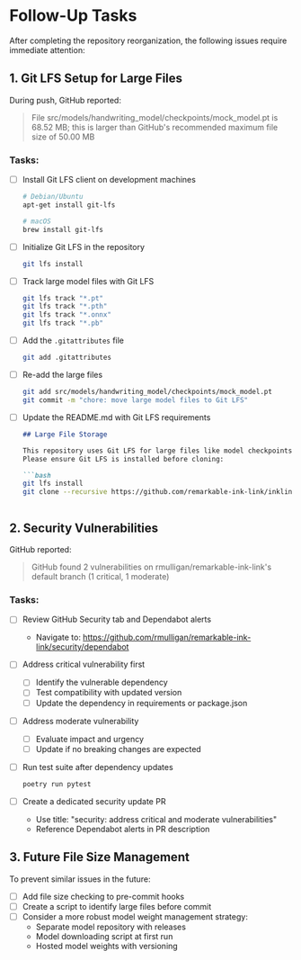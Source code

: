 # Follow-Up Tasks

After completing the repository reorganization, the following issues require immediate attention:

## 1. Git LFS Setup for Large Files

During push, GitHub reported:
> File src/models/handwriting_model/checkpoints/mock_model.pt is 68.52 MB; this is larger than GitHub's recommended maximum file size of 50.00 MB

### Tasks:

- [ ] Install Git LFS client on development machines
  ```bash
  # Debian/Ubuntu
  apt-get install git-lfs
  
  # macOS
  brew install git-lfs
  ```

- [ ] Initialize Git LFS in the repository
  ```bash
  git lfs install
  ```

- [ ] Track large model files with Git LFS
  ```bash
  git lfs track "*.pt"
  git lfs track "*.pth"
  git lfs track "*.onnx"
  git lfs track "*.pb"
  ```

- [ ] Add the `.gitattributes` file
  ```bash
  git add .gitattributes
  ```

- [ ] Re-add the large files
  ```bash
  git add src/models/handwriting_model/checkpoints/mock_model.pt
  git commit -m "chore: move large model files to Git LFS"
  ```

- [ ] Update the README.md with Git LFS requirements
  ```md
  ## Large File Storage
  
  This repository uses Git LFS for large files like model checkpoints.
  Please ensure Git LFS is installed before cloning:
  
  ```bash
  git lfs install
  git clone --recursive https://github.com/remarkable-ink-link/inklink.git
  ```
  ```

## 2. Security Vulnerabilities

GitHub reported:
> GitHub found 2 vulnerabilities on rmulligan/remarkable-ink-link's default branch (1 critical, 1 moderate)

### Tasks:

- [ ] Review GitHub Security tab and Dependabot alerts
  - Navigate to: https://github.com/rmulligan/remarkable-ink-link/security/dependabot

- [ ] Address critical vulnerability first
  - [ ] Identify the vulnerable dependency
  - [ ] Test compatibility with updated version
  - [ ] Update the dependency in requirements or package.json

- [ ] Address moderate vulnerability 
  - [ ] Evaluate impact and urgency
  - [ ] Update if no breaking changes are expected

- [ ] Run test suite after dependency updates
  ```bash
  poetry run pytest
  ```

- [ ] Create a dedicated security update PR
  - Use title: "security: address critical and moderate vulnerabilities"
  - Reference Dependabot alerts in PR description

## 3. Future File Size Management

To prevent similar issues in the future:

- [ ] Add file size checking to pre-commit hooks
- [ ] Create a script to identify large files before commit
- [ ] Consider a more robust model weight management strategy:
  - Separate model repository with releases
  - Model downloading script at first run
  - Hosted model weights with versioning

